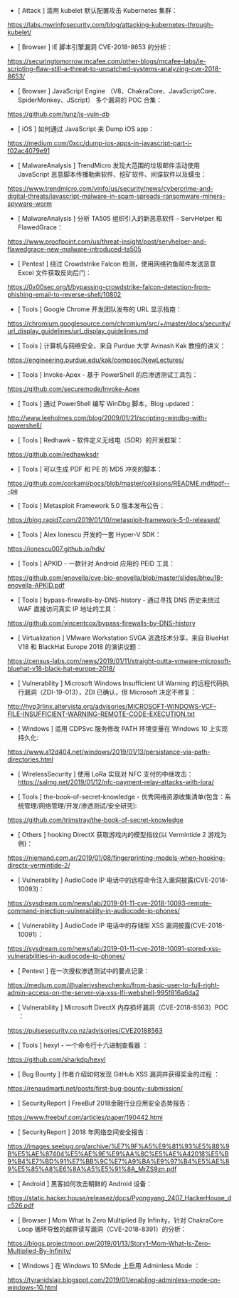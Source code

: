 * [ Attack ]  滥用 kubelet 默认配置攻击 Kubernetes 集群：

https://labs.mwrinfosecurity.com/blog/attacking-kubernetes-through-kubelet/



* [ Browser ]  IE 脚本引擎漏洞 CVE-2018-8653 的分析：

https://securingtomorrow.mcafee.com/other-blogs/mcafee-labs/ie-scripting-flaw-still-a-threat-to-unpatched-systems-analyzing-cve-2018-8653/



* [ Browser ]  JavaScript Engine （V8、ChakraCore、JavaScriptCore、SpiderMonkey、JScript） 多个漏洞的 POC 合集： 

https://github.com/tunz/js-vuln-db



* [ iOS ]  如何通过 JavaScript 来 Dump iOS app： 

https://medium.com/0xcc/dump-ios-apps-in-javascript-part-i-f02ac4079e91



* [ MalwareAnalysis ]  TrendMicro 发现大范围的垃圾邮件活动使用 JavaScript 恶意脚本传播勒索软件、挖矿软件、间谍软件以及蠕虫：

https://www.trendmicro.com/vinfo/us/security/news/cybercrime-and-digital-threats/javascript-malware-in-spam-spreads-ransomware-miners-spyware-worm



* [ MalwareAnalysis ]  分析 TA505 组织引入的新恶意软件 - ServHelper 和 FlawedGrace：

https://www.proofpoint.com/us/threat-insight/post/servhelper-and-flawedgrace-new-malware-introduced-ta505



* [ Pentest ]   绕过 Crowdstrike Falcon 检测，使用网络钓鱼邮件发送恶意 Excel 文件获取反向后门：  

https://0x00sec.org/t/bypassing-crowdstrike-falcon-detection-from-phishing-email-to-reverse-shell/10802



* [ Tools ]  Google Chrome 开发团队发布的 URL 显示指南：

https://chromium.googlesource.com/chromium/src/+/master/docs/security/url_display_guidelines/url_display_guidelines.md



* [ Tools ]  计算机与网络安全，来自 Purdue 大学 Avinash Kak 教授的讲义：

https://engineering.purdue.edu/kak/compsec/NewLectures/



* [ Tools ]  Invoke-Apex - 基于 PowerShell 的后渗透测试工具包：

https://github.com/securemode/Invoke-Apex



* [ Tools ]  通过 PowerShell 编写 WinDbg 脚本，Blog updated：

http://www.leeholmes.com/blog/2009/01/21/scripting-windbg-with-powershell/





* [ Tools ]  Redhawk - 软件定义无线电（SDR）的开发框架： 

https://github.com/redhawksdr



* [ Tools ]  可以生成 PDF 和 PE 的 MD5 冲突的脚本：

https://github.com/corkami/pocs/blob/master/collisions/README.md#pdf---pe



* [ Tools ]  Metasploit Framework 5.0 版本发布公告：

https://blog.rapid7.com/2019/01/10/metasploit-framework-5-0-released/



* [ Tools ]  Alex Ionescu 开发的一套 Hyper-V SDK：

 https://ionescu007.github.io/hdk/



* [ Tools ]  APKID - 一款针对 Android 应用的 PEID 工具： 

https://github.com/enovella/cve-bio-enovella/blob/master/slides/bheu18-enovella-APKID.pdf



* [ Tools ]  bypass-firewalls-by-DNS-history - 通过寻找 DNS 历史来绕过 WAF 直接访问真实 IP 地址的工具： 

https://github.com/vincentcox/bypass-firewalls-by-DNS-history



* [ Virtualization ]  VMware Workstation SVGA 逃逸技术分享，来自 BlueHat V18 和 BlackHat Europe 2018 的演讲议题： 

https://census-labs.com/news/2019/01/11/straight-outta-vmware-microsoft-bluehat-v18-black-hat-europe-2018/



* [ Vulnerability ]  Microsoft Windows Insufficient UI Warning 的远程代码执行漏洞（ZDI-19-013），ZDI 已确认，但 Microsoft 决定不修复：

http://hyp3rlinx.altervista.org/advisories/MICROSOFT-WINDOWS-VCF-FILE-INSUFFICIENT-WARNING-REMOTE-CODE-EXECUTION.txt



* [ Windows ]  滥用 CDPSvc 服务修改 PATH 环境变量在 Windows 10 上实现持久化:

https://www.a12d404.net/windows/2019/01/13/persistance-via-path-directories.html



* [ WirelessSecurity ]  使用 LoRa 实现对 NFC 支付的中继攻击：https://salmg.net/2019/01/12/nfc-payment-relay-attacks-with-lora/



* [ Tools ]  the-book-of-secret-knowledge - 优秀网络资源收集清单(包含：系统管理/网络管理/开发/渗透测试/安全研究): 

https://github.com/trimstray/the-book-of-secret-knowledge



* [ Others ]  hooking DirectX 获取游戏内的模型指纹(以 Vermintide 2 游戏为例)： 

https://niemand.com.ar/2019/01/08/fingerprinting-models-when-hooking-directx-vermintide-2/



* [ Vulnerability ]  AudioCode IP 电话中的远程命令注入漏洞披露(CVE-2018-10093)： 

https://sysdream.com/news/lab/2019-01-11-cve-2018-10093-remote-command-injection-vulnerability-in-audiocode-ip-phones/



* [ Vulnerability ]  AudioCode IP 电话中的存储型 XSS 漏洞披露(CVE-2018-10091)： 

https://sysdream.com/news/lab/2019-01-11-cve-2018-10091-stored-xss-vulnerabilities-in-audiocode-ip-phones/



* [ Pentest ]  在一次授权渗透测试中的要点记录： 

https://medium.com/@valeriyshevchenko/from-basic-user-to-full-right-admin-access-on-the-server-via-xss-lfi-webshell-995f816a6da2



* [ Vulnerability ]  Microsoft DirectX 内存损坏漏洞（CVE-2018-8563）POC ：

 https://pulsesecurity.co.nz/advisories/CVE20188563



* [ Tools ]  hexyl - 一个命令行十六进制查看器 ： 

https://github.com/sharkdp/hexyl



* [ Bug Bounty ]  作者介绍如何发现 GitHub XSS 漏洞并获得奖金的过程 ：

 https://renaudmarti.net/posts/first-bug-bounty-submission/



* [ SecurityReport ]   FreeBuf 2018金融行业应用安全态势报告： 

https://www.freebuf.com/articles/paper/190442.html



* [ SecurityReport ]  2018 年网络空间安全报告： 

https://images.seebug.org/archive/%E7%9F%A5%E9%81%93%E5%88%9B%E5%AE%87404%E5%AE%9E%E9%AA%8C%E5%AE%A42018%E5%B9%B4%E7%BD%91%E7%BB%9C%E7%A9%BA%E9%97%B4%E5%AE%89%E5%85%A8%E6%8A%A5%E5%91%8A_MrZS9zn.pdf



* [ Android ]  黑客如何攻击朝鲜的 Android 设备：

 https://static.hacker.house/releasez/docs/Pyongyang_2407_HackerHouse_dc526.pdf



* [ Browser ]  Mom What Is Zero Multiplied By Infinity，针对 ChakraCore Loop 循环导致的越界读写漏洞（CVE-2018-8391）的分析： 

https://blogs.projectmoon.pw/2019/01/13/Story1-Mom-What-Is-Zero-Multiplied-By-Infinity/



* [ Windows ]  在 Windows 10 SMode 上启用 Adminless Mode ： 

https://tyranidslair.blogspot.com/2019/01/enabling-adminless-mode-on-windows-10.html